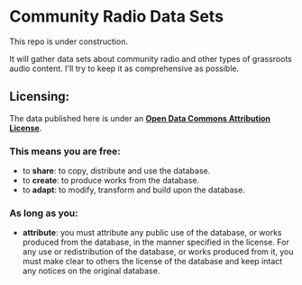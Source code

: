 # Community Radio Data Sets

This repo is under construction.

It will gather data sets about community radio and other types of grassroots audio content. I'll try to keep it as comprehensive as possible.

## Licensing:

The data published here is under an **[Open Data Commons Attribution License](https://github.com/aariops/community-radio/blob/master/LICENSE.txt)**.

### This means you are free:

  - to **share**: to copy, distribute and use the database.
  - to **create**: to produce works from the database.
  - to **adapt**: to modify, transform and build upon the database.

### As long as you:

  - **attribute**: you must attribute any public use of the database, or works produced from the database, in the manner specified in the license. For any use or redistribution of the database, or works produced from it, you must make clear to others the license of the database and keep intact any notices on the original database.
